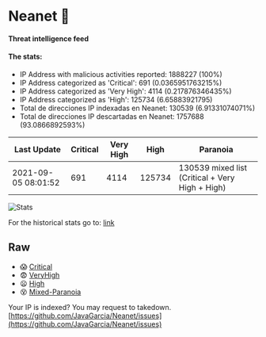 # Neanet :hocho:
#### Threat intelligence feed
#### The stats:

- IP Address with malicious activities reported: 1888227 (100%)
- IP Address categorized as 'Critical':  691 (0.0365951763215%)
- IP Address categorized as 'Very High':  4114 (0.217876346435%)
- IP Address categorized as 'High':  125734 (6.65883921795)
- Total de direcciones IP indexadas en Neanet:  130539 (6.91331074071%)
- Total de direcciones IP descartadas en Neanet:  1757688 (93.0866892593%)

| Last Update | Critical | Very High | High | Paranoia |
| --- | --- | --- | --- | --- |
| 2021-09-05 08:01:52 | 691 | 4114 | 125734 | 130539 mixed list (Critical + Very High + High)|

![Stats](https://docs.google.com/spreadsheets/d/e/2PACX-1vSnaNMIXVabIpDJjufMlzH7poXnshF3mgd8Is1g9ytUEzVsP5my4Trn8f-xkoLLQ38xpL3HtmUexLo6/pubchart?oid=501124687&format=image)

For the historical stats go to: [link](/stats.csv)
## Raw
- :scream: [Critical](https://raw.githubusercontent.com/JavaGarcia/Neanet/master/blacklists/neanet_critical.txt)
- :fearful: [VeryHigh](https://raw.githubusercontent.com/JavaGarcia/Neanet/master/blacklists/neanet_veryHigh.txtt)
- :frowning: [High](https://raw.githubusercontent.com/JavaGarcia/Neanet/master/blacklists/neanet_high.txt)
- :dizzy_face: [Mixed-Paranoia](https://raw.githubusercontent.com/JavaGarcia/Neanet/master/blacklists/neanet_all.txt)


Your IP is indexed? You may request to takedown. [https://github.com/JavaGarcia/Neanet/issues](https://github.com/JavaGarcia/Neanet/issues)





































































































































































































































































































































































































































































































































































































































































































































































































































































































































































































































































































































































































































































































































































































































































































































































































































































































































































































































































































































































































































































































































































































































































































































































































































































































































































































































































































































































































































































































































































































































































































































































































































































































































































































































































































































































































































































































































































































































































































































































































































































































































































































































































































































































































































































































































































































































































































































































































































































































































































































































































































































































































































































































































































































































































































































































































































































































































































































































































































































































































































































































































































































































































































































































































































































































































































































































































































































































































































































































































































































































































































































































































































































































































































































































































































































































































































































































































































































































































































































































































































































































































































































































































































































































































































































































































































































































































































































